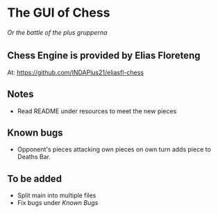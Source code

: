 # The GUI of Chess 
<h6>Or the battle of the plus grupperna</h6>

## Chess Engine is provided by Elias Floreteng
At: https://github.com/INDAPlus21/eliasfl-chess

## Notes 
- Read README under resources to meet the new pieces

## Known bugs
- Opponent's pieces attacking own pieces on own turn adds piece to Deaths Bar.

## To be added
- Split main into multiple files
- Fix bugs under *Known Bugs*